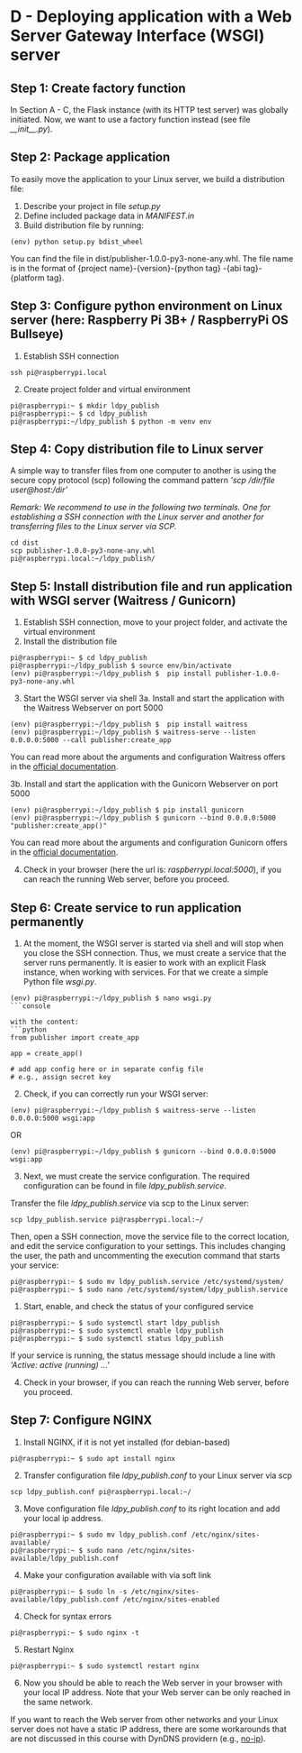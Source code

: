 # D - Deploying application with a Web Server Gateway Interface (WSGI) server

## Step 1: Create factory function

In Section A - C, the Flask instance (with its HTTP test server) was globally initiated. Now, we want to use a factory function instead (see file _\_\_init\_\_.py_).

## Step 2: Package application

To easily move the application to your Linux server, we build a distribution file:
1. Describe your project in file _setup.py_
2. Define included package data in _MANIFEST.in_
3. Build distribution file by running:
```console
(env) python setup.py bdist_wheel
```

You can find the file in dist/publisher-1.0.0-py3-none-any.whl. The file name is in the format of {project name}-{version}-{python tag} -{abi tag}-{platform tag}.

## Step 3: Configure python environment on Linux server (here: Raspberry Pi 3B+ / RaspberryPi OS Bullseye)
1. Establish SSH connection
```console
ssh pi@raspberrypi.local
```

2. Create project folder and virtual environment
```console
pi@raspberrypi:~ $ mkdir ldpy_publish
pi@raspberrypi:~ $ cd ldpy_publish
pi@raspberrypi:~/ldpy_publish $ python -m venv env
```

## Step 4: Copy distribution file to Linux server
A simple way to transfer files from one computer to another is using the secure copy protocol (scp) following the command pattern _'scp /dir/file user@host:/dir'_

_Remark: We recommend to use in the following two terminals. One for establishing a SSH connection with the Linux server and another for transferring files to the Linux server via SCP._

```console
cd dist
scp publisher-1.0.0-py3-none-any.whl pi@raspberrypi.local:~/ldpy_publish/
```

## Step 5: Install distribution file and run application with WSGI server (Waitress / Gunicorn)
1. Establish SSH connection, move to your project folder, and activate the virtual environment
2. Install the distribution file
```console
pi@raspberrypi:~ $ cd ldpy_publish
pi@raspberrypi:~/ldpy_publish $ source env/bin/activate
(env) pi@raspberrypi:~/ldpy_publish $  pip install publisher-1.0.0-py3-none-any.whl
```

3. Start the WSGI server via shell
3a. Install and start the application with the Waitress Webserver on port 5000
```console
(env) pi@raspberrypi:~/ldpy_publish $  pip install waitress
(env) pi@raspberrypi:~/ldpy_publish $ waitress-serve --listen 0.0.0.0:5000 --call publisher:create_app
```
You can read more about the arguments and configuration Waitress offers in the [official documentation](https://docs.pylonsproject.org/projects/waitress/en/latest/index.html).

3b. Install and start the application with the Gunicorn Webserver on port 5000
```console
(env) pi@raspberrypi:~/ldpy_publish $ pip install gunicorn
(env) pi@raspberrypi:~/ldpy_publish $ gunicorn --bind 0.0.0.0:5000 "publisher:create_app()"
```
You can read more about the arguments and configuration Gunicorn offers in the [official documentation](https://docs.gunicorn.org/en/stable/).

4. Check in your browser (here the url is: _raspberrypi.local:5000_), if you can reach the running Web server, before you proceed.


## Step 6: Create service to run application permanently
1. At the moment, the WSGI server is started via shell and will stop when you close the SSH connection. Thus, we must create a service that the server runs permanently. It is easier to work with an explicit Flask instance, when working with services. For that we create a simple Python file _wsgi.py_.
```console
(env) pi@raspberrypi:~/ldpy_publish $ nano wsgi.py
```console

with the content:
```python
from publisher import create_app

app = create_app()

# add app config here or in separate config file
# e.g., assign secret key
```
   
2. Check, if you can correctly run your WSGI server: 
```console
(env) pi@raspberrypi:~/ldpy_publish $ waitress-serve --listen 0.0.0.0:5000 wsgi:app
```
OR
```console
(env) pi@raspberrypi:~/ldpy_publish $ gunicorn --bind 0.0.0.0:5000 wsgi:app
```

3. Next, we must create the service configuration. The required configuration can be found in file _ldpy\_publish.service_.

Transfer the file _ldpy\_publish.service_ via scp to the Linux server:
```console
scp ldpy_publish.service pi@raspberrypi.local:~/
```

Then, open a SSH connection, move the service file to the correct location, and edit the service configuration to your settings. This includes changing the user, the path and uncommenting the execution command that starts your service:

```console
pi@raspberrypi:~ $ sudo mv ldpy_publish.service /etc/systemd/system/
pi@raspberrypi:~ $ sudo nano /etc/systemd/system/ldpy_publish.service
```

1. Start, enable, and check the status of your configured service
```console
pi@raspberrypi:~ $ sudo systemctl start ldpy_publish
pi@raspberrypi:~ $ sudo systemctl enable ldpy_publish
pi@raspberrypi:~ $ sudo systemctl status ldpy_publish
```
If your service is running, the status message should include a line with _'Active: active (running) ...'_

4. Check in your browser, if you can reach the running Web server, before you proceed.

## Step 7: Configure NGINX
1. Install NGINX, if it is not yet installed (for debian-based)
```console
pi@raspberrypi:~ $ sudo apt install nginx
```
2. Transfer configuration file _ldpy\_publish.conf_ to your Linux server via scp
```console
scp ldpy_publish.conf pi@raspberrypi.local:~/
```

3. Move configuration file _ldpy\_publish.conf_ to its right location and add your local ip address.
```console
pi@raspberrypi:~ $ sudo mv ldpy_publish.conf /etc/nginx/sites-available/
pi@raspberrypi:~ $ sudo nano /etc/nginx/sites-available/ldpy_publish.conf
```

4. Make your configuration available with via soft link
```console
pi@raspberrypi:~ $ sudo ln -s /etc/nginx/sites-available/ldpy_publish.conf /etc/nginx/sites-enabled
```
4. Check for syntax errors
```console
pi@raspberrypi:~ $ sudo nginx -t
```
5. Restart Nginx
```console
pi@raspberrypi:~ $ sudo systemctl restart nginx
```
6. Now you should be able to reach the Web server in your browser with your local IP address. Note that your Web server can be only reached in the same network. 

If you want to reach the Web server from other networks and your Linux server does not have a static IP address, there are some workarounds that are not discussed in this course with DynDNS providern (e.g., [no-ip](noip.com)).
